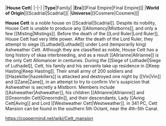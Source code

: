 |**House Cett**|
|-|-|
|**Type**|Family|
|**Era**|[[Final Empire\|Final Empire]]|
|**World of Origin**|[[Scadrial\|Scadrial]]|
|**Universe**|[[Cosmere\|Cosmere]]|

**House Cett** is a noble house on [[Scadrial\|Scadrial]]. Despite its nobility, House Cett is unable to produce any [[Allomancy\|Mistborns]], and only a few [[Misting\|Mistings]]. Before the death of the [[Lord Ruler\|Lord Ruler]], House Cett had very little power. After the death of the Lord Ruler, they attempt to siege [[Luthadel\|Luthadel]] under Lord (temporarily king) Ashweather Cett. Although they are classified as noble, House Cett has a long history of skaa interbreeding, and as a result [[Allrianne\|Allrianne]] is the only Cett Allomancer in centuries. During the [[Siege of Luthadel\|Siege of Luthadel]], Cett, his family and his servants take up residence in [[Keep Hasting\|Keep Hasting]]. Their small army of 200 soldiers and [[Hazekiller\|hazekillers]] is attacked and destroyed one night by [[Vin\|Vin]] and [[Zane\|Zane]], in an attempt to try to confirm Vin's suspicion that Ashweather is secretly a Mistborn.
Members include [[Ashweather\|Ashweather]], his children [[Allrianne\|Allrianne]] and [[Gneorndin Cett\|Gneorndin]], and their descendants, Lady [[Aving Cett\|Aving]] and Lord [[Westweather Cett\|Westweather]].
in 341 PC, Cett Mansion can be found in the southern 5th Octant, near the 4th-5th Canal.



https://coppermind.net/wiki/Cett_mansion